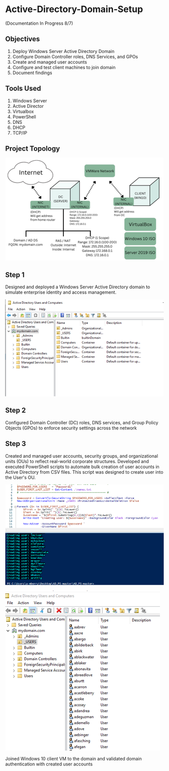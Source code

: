 # Active-Directory-Domain-Setup 
(Documentation In Progress 8/7)

<H2> Objectives </H2>

1) Deploy Windows Server Active Directory Domain
2) Configure Domain Controller roles, DNS Services, and GPOs
3) Create and managed user accounts
4) Configure and test client machines to join domain
5) Document findings

<h2> Tools Used </h2>

1) Windows Server
2) Active Director
3) Virtualbox
4) PowerShell
5) DNS
6) DHCP
7) TCP/IP

<h2>Project Topology</h2> 

![image alt](https://github.com/MichaelBerry-CyberPro/Active-Directory-Domain-Setup/blob/main/Topology%20(1).png?raw=true)

<h2> Step 1 </h2>
Designed and deployed a Windows Server Active Directory domain to simulate enterprise identity and access management.

![image alt](https://github.com/MichaelBerry-CyberPro/Active-Directory-Domain-Setup/blob/main/Active%20Directory.png?raw=true)

<H2> Step 2 </H2>
Configured Domain Controller (DC) roles, DNS services, and Group Policy Objects (GPOs) to enforce security settings across the network


<h2> Step 3 </h2>
Created and managed user accounts, security groups, and organizational units (OUs) to reflect real-world corporate structures. Developed and executed PowerShell scripts to automate bulk creation of user accounts in Active Directory from CSV files. This script was designed to create user into the User's OU. 

![image alt](https://github.com/MichaelBerry-CyberPro/Active-Directory-Domain-Setup/blob/main/User%20Creation.png?raw=true)


![image alt](https://github.com/MichaelBerry-CyberPro/Active-Directory-Domain-Setup/blob/main/Users%20OU.png?raw=true)



Joined Windows 10 client VM to the domain and validated domain authentication with created user accounts


